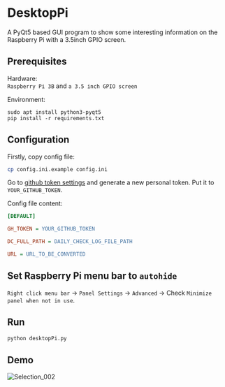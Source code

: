DesktopPi
========
A PyQt5 based GUI program to show some interesting information on the Raspberry Pi with a 3.5inch GPIO screen.

## Prerequisites
Hardware:  
`Raspberry Pi 3B` and `a 3.5 inch GPIO screen`

Environment:
```
sudo apt install python3-pyqt5
pip install -r requirements.txt
```

## Configuration
Firstly, copy config file:
```sh
cp config.ini.example config.ini
```

Go to [github token settings](https://github.com/settings/tokens) and generate a new personal token. Put it to  `YOUR_GITHUB_TOKEN`.

Config file content:
```ini
[DEFAULT]

GH_TOKEN = YOUR_GITHUB_TOKEN

DC_FULL_PATH = DAILY_CHECK_LOG_FILE_PATH

URL = URL_TO_BE_CONVERTED
```

## Set Raspberry Pi menu bar to `autohide`
`Right click menu bar` -> `Panel Settings` -> `Advanced` -> Check `Minimize panel when not in use`.

## Run
```sh
python desktopPi.py
```

## Demo
![Selection_002](https://user-images.githubusercontent.com/7792396/204963215-f64dc6c8-2680-4a54-a94b-a0fcef4c4c2b.png)

